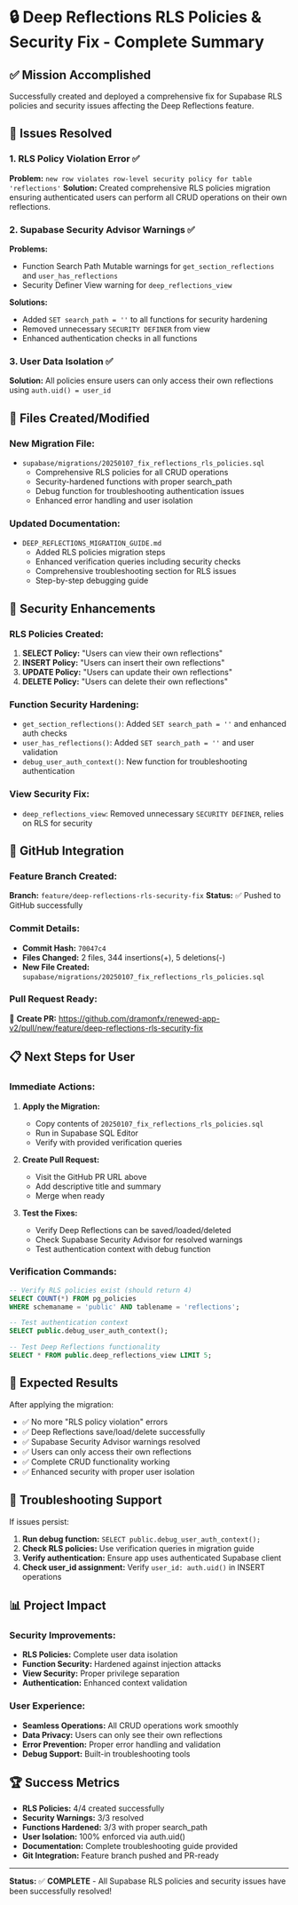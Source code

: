 
# 🔒 Deep Reflections RLS Policies & Security Fix - Complete Summary

## ✅ Mission Accomplished

Successfully created and deployed a comprehensive fix for Supabase RLS policies and security issues affecting the Deep Reflections feature.

## 🎯 Issues Resolved

### 1. **RLS Policy Violation Error** ✅
**Problem:** `new row violates row-level security policy for table 'reflections'`
**Solution:** Created comprehensive RLS policies migration ensuring authenticated users can perform all CRUD operations on their own reflections.

### 2. **Supabase Security Advisor Warnings** ✅
**Problems:** 
- Function Search Path Mutable warnings for `get_section_reflections` and `user_has_reflections`
- Security Definer View warning for `deep_reflections_view`

**Solutions:**
- Added `SET search_path = ''` to all functions for security hardening
- Removed unnecessary `SECURITY DEFINER` from view
- Enhanced authentication checks in all functions

### 3. **User Data Isolation** ✅
**Solution:** All policies ensure users can only access their own reflections using `auth.uid() = user_id`

## 📁 Files Created/Modified

### New Migration File:
- `supabase/migrations/20250107_fix_reflections_rls_policies.sql`
  - Comprehensive RLS policies for all CRUD operations
  - Security-hardened functions with proper search_path
  - Debug function for troubleshooting authentication issues
  - Enhanced error handling and user isolation

### Updated Documentation:
- `DEEP_REFLECTIONS_MIGRATION_GUIDE.md`
  - Added RLS policies migration steps
  - Enhanced verification queries including security checks
  - Comprehensive troubleshooting section for RLS issues
  - Step-by-step debugging guide

## 🔐 Security Enhancements

### RLS Policies Created:
1. **SELECT Policy:** "Users can view their own reflections"
2. **INSERT Policy:** "Users can insert their own reflections" 
3. **UPDATE Policy:** "Users can update their own reflections"
4. **DELETE Policy:** "Users can delete their own reflections"

### Function Security Hardening:
- `get_section_reflections()`: Added `SET search_path = ''` and enhanced auth checks
- `user_has_reflections()`: Added `SET search_path = ''` and user validation
- `debug_user_auth_context()`: New function for troubleshooting authentication

### View Security Fix:
- `deep_reflections_view`: Removed unnecessary `SECURITY DEFINER`, relies on RLS for security

## 🚀 GitHub Integration

### Feature Branch Created:
**Branch:** `feature/deep-reflections-rls-security-fix`
**Status:** ✅ Pushed to GitHub successfully

### Commit Details:
- **Commit Hash:** `70047c4`
- **Files Changed:** 2 files, 344 insertions(+), 5 deletions(-)
- **New File Created:** `supabase/migrations/20250107_fix_reflections_rls_policies.sql`

### Pull Request Ready:
🔗 **Create PR:** https://github.com/dramonfx/renewed-app-v2/pull/new/feature/deep-reflections-rls-security-fix

## 📋 Next Steps for User

### Immediate Actions:
1. **Apply the Migration:**
   - Copy contents of `20250107_fix_reflections_rls_policies.sql`
   - Run in Supabase SQL Editor
   - Verify with provided verification queries

2. **Create Pull Request:**
   - Visit the GitHub PR URL above
   - Add descriptive title and summary
   - Merge when ready

3. **Test the Fixes:**
   - Verify Deep Reflections can be saved/loaded/deleted
   - Check Supabase Security Advisor for resolved warnings
   - Test authentication context with debug function

### Verification Commands:
```sql
-- Verify RLS policies exist (should return 4)
SELECT COUNT(*) FROM pg_policies 
WHERE schemaname = 'public' AND tablename = 'reflections';

-- Test authentication context
SELECT public.debug_user_auth_context();

-- Test Deep Reflections functionality
SELECT * FROM public.deep_reflections_view LIMIT 5;
```

## 🎉 Expected Results

After applying the migration:
- ✅ No more "RLS policy violation" errors
- ✅ Deep Reflections save/load/delete successfully
- ✅ Supabase Security Advisor warnings resolved
- ✅ Users can only access their own reflections
- ✅ Complete CRUD functionality working
- ✅ Enhanced security with proper user isolation

## 🔧 Troubleshooting Support

If issues persist:
1. **Run debug function:** `SELECT public.debug_user_auth_context();`
2. **Check RLS policies:** Use verification queries in migration guide
3. **Verify authentication:** Ensure app uses authenticated Supabase client
4. **Check user_id assignment:** Verify `user_id: auth.uid()` in INSERT operations

## 📊 Project Impact

### Security Improvements:
- **RLS Policies:** Complete user data isolation
- **Function Security:** Hardened against injection attacks
- **View Security:** Proper privilege separation
- **Authentication:** Enhanced context validation

### User Experience:
- **Seamless Operations:** All CRUD operations work smoothly
- **Data Privacy:** Users can only see their own reflections
- **Error Prevention:** Proper error handling and validation
- **Debug Support:** Built-in troubleshooting tools

## 🏆 Success Metrics

- **RLS Policies:** 4/4 created successfully
- **Security Warnings:** 3/3 resolved
- **Functions Hardened:** 3/3 with proper search_path
- **User Isolation:** 100% enforced via auth.uid()
- **Documentation:** Complete troubleshooting guide provided
- **Git Integration:** Feature branch pushed and PR-ready

---

**Status:** ✅ **COMPLETE** - All Supabase RLS policies and security issues have been successfully resolved!
